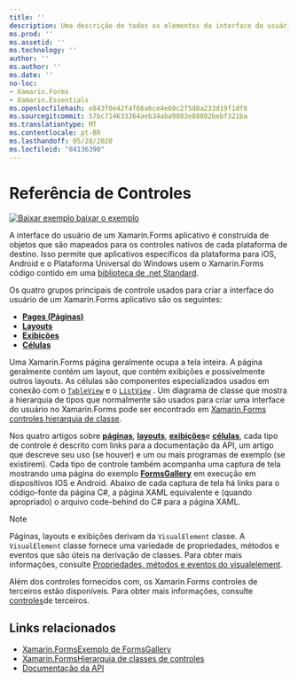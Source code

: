 ```yaml
---
title: ''
description: Uma descrição de todos os elementos da interface do usuário usados para construir um Xamarin.Forms aplicativo. Este artigo lista os grupos de controle que compõem a interface do usuário de um Xamarin.Forms aplicativo.
ms.prod: ''
ms.assetid: ''
ms.technology: ''
author: ''
ms.author: ''
ms.date: ''
no-loc:
- Xamarin.Forms
- Xamarin.Essentials
ms.openlocfilehash: e843f0e42f4f66a6ce4e60c2f5d8a233d19f1df6
ms.sourcegitcommit: 57bc714633364aeb34aba9803e88802bebf321ba
ms.translationtype: MT
ms.contentlocale: pt-BR
ms.lasthandoff: 05/28/2020
ms.locfileid: "84136390"
---
```

# <a name="controls-reference"></a>Referência de Controles

[![Baixar exemplo ](~/media/shared/download.png) baixar o exemplo](https://docs.microsoft.com/samples/xamarin/xamarin-forms-samples/formsgallery/)

A interface do usuário de um Xamarin.Forms aplicativo é construída de objetos que são mapeados para os controles nativos de cada plataforma de destino. Isso permite que aplicativos específicos da plataforma para iOS, Android e o Plataforma Universal do Windows usem o Xamarin.Forms código contido em uma [biblioteca de .net Standard](~/cross-platform/app-fundamentals/net-standard.md).

Os quatro grupos principais de controle usados para criar a interface do usuário de um Xamarin.Forms aplicativo são os seguintes:

- [**Pages (Páginas)**](pages.md)
- [**Layouts**](layouts.md)
- [**Exibições**](views.md)
- [**Células**](cells.md)

Uma Xamarin.Forms página geralmente ocupa a tela inteira. A página geralmente contém um layout, que contém exibições e possivelmente outros layouts. As células são componentes especializados usados em conexão com o [`TableView`](views.md#tableview) e o [`ListView`](views.md#listview) . Um diagrama de classe que mostra a hierarquia de tipos que normalmente são usados para criar uma interface do usuário no Xamarin.Forms pode ser encontrado em [ Xamarin.Forms controles hierarquia de classe](~/xamarin-forms/internals/class-hierarchy.md).

Nos quatro artigos sobre [**páginas**](pages.md), [**layouts**](layouts.md), [**exibições**](views.md)e [**células**](cells.md), cada tipo de controle é descrito com links para a documentação da API, um artigo que descreve seu uso (se houver) e um ou mais programas de exemplo (se existirem). Cada tipo de controle também acompanha uma captura de tela mostrando uma página do exemplo [**FormsGallery**](https://docs.microsoft.com/samples/xamarin/xamarin-forms-samples/formsgallery) em execução em dispositivos IOS e Android. Abaixo de cada captura de tela há links para o código-fonte da página C#, a página XAML equivalente e (quando apropriado) o arquivo code-behind do C# para a página XAML.

> [!NOTE]
> Páginas, layouts e exibições derivam da `VisualElement` classe. A `VisualElement` classe fornece uma variedade de propriedades, métodos e eventos que são úteis na derivação de classes. Para obter mais informações, consulte [Propriedades, métodos e eventos do visualelement](common-properties.md).

Além dos controles fornecidos com, os Xamarin.Forms controles de terceiros estão disponíveis. Para obter mais informações, consulte [controles](thirdparty.md)de terceiros.

## <a name="related-links"></a>Links relacionados

- [Xamarin.FormsExemplo de FormsGallery](https://docs.microsoft.com/samples/xamarin/xamarin-forms-samples/formsgallery)
- [Xamarin.FormsHierarquia de classes de controles](~/xamarin-forms/internals/class-hierarchy.md)
- [Documentação da API](https://docs.microsoft.com/dotnet/api/xamarin.forms?view=xamarin-forms)
